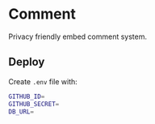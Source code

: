 # Comment

Privacy friendly embed comment system.

## Deploy

Create `.env` file with:

```bash
GITHUB_ID=
GITHUB_SECRET=
DB_URL=
```

